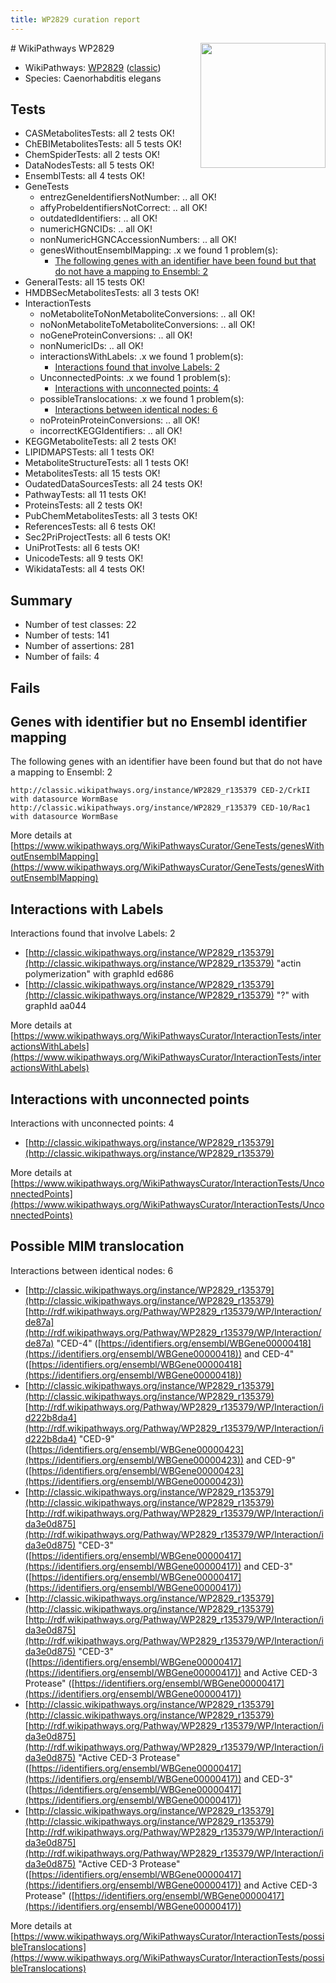 ```yaml
---
title: WP2829 curation report
---
```


<img style="float: right; width: 200px" src="https://upload.wikimedia.org/wikipedia/commons/thumb/8/83/Wplogo_with_text_500.png/640px-Wplogo_with_text_500.png" />
# WikiPathways WP2829

* WikiPathways: [WP2829](https://wikipathways.org/pathways/WP2829) ([classic](https://classic.wikipathways.org/instance/WP2829))
* Species: Caenorhabditis elegans
## Tests
* CASMetabolitesTests: all 2 tests OK!
* ChEBIMetabolitesTests: all 5 tests OK!
* ChemSpiderTests: all 2 tests OK!
* DataNodesTests: all 5 tests OK!
* EnsemblTests: all 4 tests OK!
* GeneTests
    * entrezGeneIdentifiersNotNumber: .. all OK!
    * affyProbeIdentifiersNotCorrect: .. all OK!
    * outdatedIdentifiers: .. all OK!
    * numericHGNCIDs: .. all OK!
    * nonNumericHGNCAccessionNumbers: .. all OK!
    * genesWithoutEnsemblMapping: .x we found 1 problem(s):
        * [The following genes with an identifier have been found but that do not have a mapping to Ensembl: 2](#40286d84)
* GeneralTests: all 15 tests OK!
* HMDBSecMetabolitesTests: all 3 tests OK!
* InteractionTests
    * noMetaboliteToNonMetaboliteConversions: .. all OK!
    * noNonMetaboliteToMetaboliteConversions: .. all OK!
    * noGeneProteinConversions: .. all OK!
    * nonNumericIDs: .. all OK!
    * interactionsWithLabels: .x we found 1 problem(s):
        * [Interactions found that involve Labels: 2](#630d2679)
    * UnconnectedPoints: .x we found 1 problem(s):
        * [Interactions with unconnected points: 4](#35a61adc)
    * possibleTranslocations: .x we found 1 problem(s):
        * [Interactions between identical nodes: 6](#1c11820b)
    * noProteinProteinConversions: .. all OK!
    * incorrectKEGGIdentifiers: .. all OK!
* KEGGMetaboliteTests: all 2 tests OK!
* LIPIDMAPSTests: all 1 tests OK!
* MetaboliteStructureTests: all 1 tests OK!
* MetabolitesTests: all 15 tests OK!
* OudatedDataSourcesTests: all 24 tests OK!
* PathwayTests: all 11 tests OK!
* ProteinsTests: all 2 tests OK!
* PubChemMetabolitesTests: all 3 tests OK!
* ReferencesTests: all 6 tests OK!
* Sec2PriProjectTests: all 6 tests OK!
* UniProtTests: all 6 tests OK!
* UnicodeTests: all 9 tests OK!
* WikidataTests: all 4 tests OK!


## Summary

* Number of test classes: 22
* Number of tests: 141
* Number of assertions: 281
* Number of fails: 4

## Fails

<a name="40286d84" />

## Genes with identifier but no Ensembl identifier mapping

The following genes with an identifier have been found but that do not have a mapping to Ensembl: 2
```
http://classic.wikipathways.org/instance/WP2829_r135379 CED-2/CrkII with datasource WormBase
http://classic.wikipathways.org/instance/WP2829_r135379 CED-10/Rac1 with datasource WormBase
```

More details at [https://www.wikipathways.org/WikiPathwaysCurator/GeneTests/genesWithoutEnsemblMapping](https://www.wikipathways.org/WikiPathwaysCurator/GeneTests/genesWithoutEnsemblMapping)

<a name="630d2679" />

## Interactions with Labels

Interactions found that involve Labels: 2

* [http://classic.wikipathways.org/instance/WP2829_r135379](http://classic.wikipathways.org/instance/WP2829_r135379) "actin
polymerization" with graphId ed686
* [http://classic.wikipathways.org/instance/WP2829_r135379](http://classic.wikipathways.org/instance/WP2829_r135379) "?" with graphId aa044


More details at [https://www.wikipathways.org/WikiPathwaysCurator/InteractionTests/interactionsWithLabels](https://www.wikipathways.org/WikiPathwaysCurator/InteractionTests/interactionsWithLabels)

<a name="35a61adc" />

## Interactions with unconnected points

Interactions with unconnected points: 4

* [http://classic.wikipathways.org/instance/WP2829_r135379](http://classic.wikipathways.org/instance/WP2829_r135379)


More details at [https://www.wikipathways.org/WikiPathwaysCurator/InteractionTests/UnconnectedPoints](https://www.wikipathways.org/WikiPathwaysCurator/InteractionTests/UnconnectedPoints)

<a name="1c11820b" />

## Possible MIM translocation

Interactions between identical nodes: 6

* [http://classic.wikipathways.org/instance/WP2829_r135379](http://classic.wikipathways.org/instance/WP2829_r135379) [http://rdf.wikipathways.org/Pathway/WP2829_r135379/WP/Interaction/de87a](http://rdf.wikipathways.org/Pathway/WP2829_r135379/WP/Interaction/de87a) "CED-4" ([https://identifiers.org/ensembl/WBGene00000418](https://identifiers.org/ensembl/WBGene00000418)) and 
CED-4" ([https://identifiers.org/ensembl/WBGene00000418](https://identifiers.org/ensembl/WBGene00000418))
* [http://classic.wikipathways.org/instance/WP2829_r135379](http://classic.wikipathways.org/instance/WP2829_r135379) [http://rdf.wikipathways.org/Pathway/WP2829_r135379/WP/Interaction/id222b8da4](http://rdf.wikipathways.org/Pathway/WP2829_r135379/WP/Interaction/id222b8da4) "CED-9" ([https://identifiers.org/ensembl/WBGene00000423](https://identifiers.org/ensembl/WBGene00000423)) and 
CED-9" ([https://identifiers.org/ensembl/WBGene00000423](https://identifiers.org/ensembl/WBGene00000423))
* [http://classic.wikipathways.org/instance/WP2829_r135379](http://classic.wikipathways.org/instance/WP2829_r135379) [http://rdf.wikipathways.org/Pathway/WP2829_r135379/WP/Interaction/ida3e0d875](http://rdf.wikipathways.org/Pathway/WP2829_r135379/WP/Interaction/ida3e0d875) "CED-3" ([https://identifiers.org/ensembl/WBGene00000417](https://identifiers.org/ensembl/WBGene00000417)) and 
CED-3" ([https://identifiers.org/ensembl/WBGene00000417](https://identifiers.org/ensembl/WBGene00000417))
* [http://classic.wikipathways.org/instance/WP2829_r135379](http://classic.wikipathways.org/instance/WP2829_r135379) [http://rdf.wikipathways.org/Pathway/WP2829_r135379/WP/Interaction/ida3e0d875](http://rdf.wikipathways.org/Pathway/WP2829_r135379/WP/Interaction/ida3e0d875) "CED-3" ([https://identifiers.org/ensembl/WBGene00000417](https://identifiers.org/ensembl/WBGene00000417)) and 
Active CED-3 Protease" ([https://identifiers.org/ensembl/WBGene00000417](https://identifiers.org/ensembl/WBGene00000417))
* [http://classic.wikipathways.org/instance/WP2829_r135379](http://classic.wikipathways.org/instance/WP2829_r135379) [http://rdf.wikipathways.org/Pathway/WP2829_r135379/WP/Interaction/ida3e0d875](http://rdf.wikipathways.org/Pathway/WP2829_r135379/WP/Interaction/ida3e0d875) "Active CED-3 Protease" ([https://identifiers.org/ensembl/WBGene00000417](https://identifiers.org/ensembl/WBGene00000417)) and 
CED-3" ([https://identifiers.org/ensembl/WBGene00000417](https://identifiers.org/ensembl/WBGene00000417))
* [http://classic.wikipathways.org/instance/WP2829_r135379](http://classic.wikipathways.org/instance/WP2829_r135379) [http://rdf.wikipathways.org/Pathway/WP2829_r135379/WP/Interaction/ida3e0d875](http://rdf.wikipathways.org/Pathway/WP2829_r135379/WP/Interaction/ida3e0d875) "Active CED-3 Protease" ([https://identifiers.org/ensembl/WBGene00000417](https://identifiers.org/ensembl/WBGene00000417)) and 
Active CED-3 Protease" ([https://identifiers.org/ensembl/WBGene00000417](https://identifiers.org/ensembl/WBGene00000417))


More details at [https://www.wikipathways.org/WikiPathwaysCurator/InteractionTests/possibleTranslocations](https://www.wikipathways.org/WikiPathwaysCurator/InteractionTests/possibleTranslocations)


